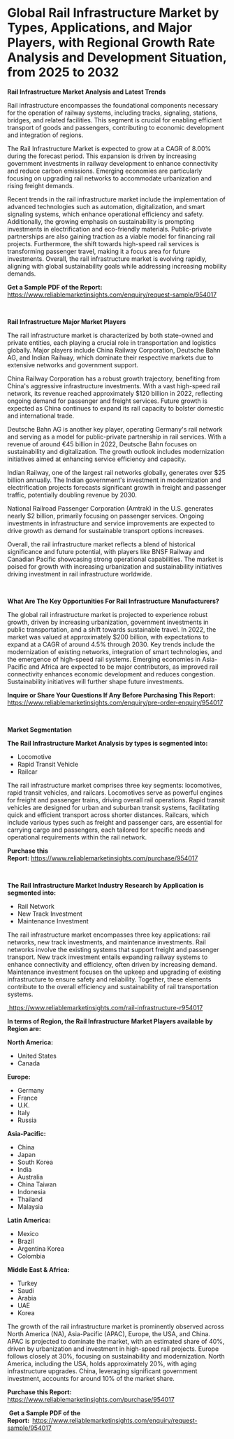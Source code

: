 <p><h1>Global Rail Infrastructure Market by Types, Applications, and Major Players, with Regional Growth Rate Analysis and Development Situation, from 2025 to 2032</h1></p><p><strong>Rail Infrastructure Market Analysis and Latest Trends</strong></p>
<p><p>Rail infrastructure encompasses the foundational components necessary for the operation of railway systems, including tracks, signaling, stations, bridges, and related facilities. This segment is crucial for enabling efficient transport of goods and passengers, contributing to economic development and integration of regions.</p><p>The Rail Infrastructure Market is expected to grow at a CAGR of 8.00% during the forecast period. This expansion is driven by increasing government investments in railway development to enhance connectivity and reduce carbon emissions. Emerging economies are particularly focusing on upgrading rail networks to accommodate urbanization and rising freight demands.</p><p>Recent trends in the rail infrastructure market include the implementation of advanced technologies such as automation, digitalization, and smart signaling systems, which enhance operational efficiency and safety. Additionally, the growing emphasis on sustainability is prompting investments in electrification and eco-friendly materials. Public-private partnerships are also gaining traction as a viable model for financing rail projects. Furthermore, the shift towards high-speed rail services is transforming passenger travel, making it a focus area for future investments. Overall, the rail infrastructure market is evolving rapidly, aligning with global sustainability goals while addressing increasing mobility demands.</p></p>
<p><strong>Get a Sample PDF of the Report:&nbsp;</strong> <a href="https://www.reliablemarketinsights.com/enquiry/request-sample/954017?utm_campaign=3615&utm_medium=2&utm_source=Github&utm_content=ia&utm_term=16042025&utm_id=rail-infrastructure">https://www.reliablemarketinsights.com/enquiry/request-sample/954017</a></p>
<p>&nbsp;</p>
<p><strong>Rail Infrastructure Major Market Players</strong></p>
<p><p>The rail infrastructure market is characterized by both state-owned and private entities, each playing a crucial role in transportation and logistics globally. Major players include China Railway Corporation, Deutsche Bahn AG, and Indian Railway, which dominate their respective markets due to extensive networks and government support.</p><p>China Railway Corporation has a robust growth trajectory, benefiting from China's aggressive infrastructure investments. With a vast high-speed rail network, its revenue reached approximately $120 billion in 2022, reflecting ongoing demand for passenger and freight services. Future growth is expected as China continues to expand its rail capacity to bolster domestic and international trade.</p><p>Deutsche Bahn AG is another key player, operating Germany's rail network and serving as a model for public-private partnership in rail services. With a revenue of around €45 billion in 2022, Deutsche Bahn focuses on sustainability and digitalization. The growth outlook includes modernization initiatives aimed at enhancing service efficiency and capacity.</p><p>Indian Railway, one of the largest rail networks globally, generates over $25 billion annually. The Indian government's investment in modernization and electrification projects forecasts significant growth in freight and passenger traffic, potentially doubling revenue by 2030.</p><p>National Railroad Passenger Corporation (Amtrak) in the U.S. generates nearly $2 billion, primarily focusing on passenger services. Ongoing investments in infrastructure and service improvements are expected to drive growth as demand for sustainable transport options increases.</p><p>Overall, the rail infrastructure market reflects a blend of historical significance and future potential, with players like BNSF Railway and Canadian Pacific showcasing strong operational capabilities. The market is poised for growth with increasing urbanization and sustainability initiatives driving investment in rail infrastructure worldwide.</p></p>
<p>&nbsp;</p>
<p><strong>What Are The Key Opportunities For Rail Infrastructure Manufacturers?</strong></p>
<p><p>The global rail infrastructure market is projected to experience robust growth, driven by increasing urbanization, government investments in public transportation, and a shift towards sustainable travel. In 2022, the market was valued at approximately $200 billion, with expectations to expand at a CAGR of around 4.5% through 2030. Key trends include the modernization of existing networks, integration of smart technologies, and the emergence of high-speed rail systems. Emerging economies in Asia-Pacific and Africa are expected to be major contributors, as improved rail connectivity enhances economic development and reduces congestion. Sustainability initiatives will further shape future investments.</p></p>
<p><strong>Inquire or Share Your Questions If Any Before Purchasing This Report:</strong> <a href="https://www.reliablemarketinsights.com/enquiry/pre-order-enquiry/954017?utm_campaign=3615&utm_medium=2&utm_source=Github&utm_content=ia&utm_term=16042025&utm_id=rail-infrastructure">https://www.reliablemarketinsights.com/enquiry/pre-order-enquiry/954017</a></p>
<p>&nbsp;</p>
<p><strong>Market Segmentation</strong></p>
<p><strong>The Rail Infrastructure Market Analysis by types is segmented into:</strong></p>
<p><ul><li>Locomotive</li><li>Rapid Transit Vehicle</li><li>Railcar</li></ul></p>
<p><p>The rail infrastructure market comprises three key segments: locomotives, rapid transit vehicles, and railcars. Locomotives serve as powerful engines for freight and passenger trains, driving overall rail operations. Rapid transit vehicles are designed for urban and suburban transit systems, facilitating quick and efficient transport across shorter distances. Railcars, which include various types such as freight and passenger cars, are essential for carrying cargo and passengers, each tailored for specific needs and operational requirements within the rail network.</p></p>
<p><strong>Purchase this Report:&nbsp;</strong><a href="https://www.reliablemarketinsights.com/purchase/954017?utm_campaign=3615&utm_medium=2&utm_source=Github&utm_content=ia&utm_term=16042025&utm_id=rail-infrastructure">https://www.reliablemarketinsights.com/purchase/954017</a></p>
<p>&nbsp;</p>
<p><strong>The Rail Infrastructure Market Industry Research by Application is segmented into:</strong></p>
<p><ul><li>Rail Network</li><li>New Track Investment</li><li>Maintenance Investment</li></ul></p>
<p><p>The rail infrastructure market encompasses three key applications: rail networks, new track investments, and maintenance investments. Rail networks involve the existing systems that support freight and passenger transport. New track investment entails expanding railway systems to enhance connectivity and efficiency, often driven by increasing demand. Maintenance investment focuses on the upkeep and upgrading of existing infrastructure to ensure safety and reliability. Together, these elements contribute to the overall efficiency and sustainability of rail transportation systems.</p></p>
<p><a href="https://www.reliablemarketinsights.com/rail-infrastructure-r954017?utm_campaign=3615&utm_medium=2&utm_source=Github&utm_content=ia&utm_term=16042025&utm_id=rail-infrastructure">&nbsp;https://www.reliablemarketinsights.com/rail-infrastructure-r954017</a></p>
<p><strong>In terms of Region, the Rail Infrastructure Market Players available by Region are:</strong></p>
<p>
    <p> <strong> North America: </strong>
        <ul>
            <li>United States</li>
            <li>Canada</li>
        </ul>
        </p> 
    <p> <strong> Europe: </strong>
        <ul>
            <li>Germany</li>
            <li>France</li>
            <li>U.K.</li>
            <li>Italy</li>
            <li>Russia</li>
        </ul>
        </p> 
    <p> <strong> Asia-Pacific: </strong>
        <ul>
            <li>China</li>
            <li>Japan</li>
            <li>South Korea</li>
            <li>India</li>
            <li>Australia</li>
            <li>China Taiwan</li>
            <li>Indonesia</li>
            <li>Thailand</li>
            <li>Malaysia</li>
        </ul>
        </p> 
    <p> <strong> Latin America: </strong>
        <ul>
            <li>Mexico</li>
            <li>Brazil</li>
            <li>Argentina Korea</li>
            <li>Colombia</li>
        </ul>
        </p> 
    <p> <strong> Middle East & Africa: </strong>
        <ul>
            <li>Turkey</li>
            <li>Saudi</li>
            <li>Arabia</li>
            <li>UAE</li>
            <li>Korea</li>
        </ul>
    </p>
    </p>
<p><p>The growth of the rail infrastructure market is prominently observed across North America (NA), Asia-Pacific (APAC), Europe, the USA, and China. APAC is projected to dominate the market, with an estimated share of 40%, driven by urbanization and investment in high-speed rail projects. Europe follows closely at 30%, focusing on sustainability and modernization. North America, including the USA, holds approximately 20%, with aging infrastructure upgrades. China, leveraging significant government investment, accounts for around 10% of the market share.</p></p>
<p><strong>Purchase this Report: </strong><a href="https://www.reliablemarketinsights.com/purchase/954017?utm_campaign=3615&utm_medium=2&utm_source=Github&utm_content=ia&utm_term=16042025&utm_id=rail-infrastructure">https://www.reliablemarketinsights.com/purchase/954017</a></p>
<p>&nbsp;<strong>Get a Sample PDF of the Report:&nbsp;&nbsp;</strong><a href="https://www.reliablemarketinsights.com/enquiry/request-sample/954017?utm_campaign=3615&utm_medium=2&utm_source=Github&utm_content=ia&utm_term=16042025&utm_id=rail-infrastructure">https://www.reliablemarketinsights.com/enquiry/request-sample/954017</a></p>
<p><strong></strong></p>
<p><p></p><p></p><p></p></p>